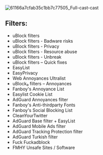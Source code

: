 ![61166a7cfab35c1bb7c77505_Full-cast-cast](https://github.com/enescan201/filtrite-turkish/assets/72079700/c1cf39e7-562a-4d4f-acf9-cbb956e5e529)
## Filters:
* uBlock filters
* uBlock filters - Badware risks
* uBlock filters - Privacy
* uBlock filters - Resource abuse
* uBlock filters - Unbreak
* uBlock filters – Quick fixes
* EasyList
* EasyPrivacy
* Web Annoyances Ultralist
* uBlock₀ filters – Annoyances
* Fanboy's Annoyance List
* Easylist Cookie List
* AdGuard Annoyances filter
* Fanboy's Anti-thirdparty Fonts
* Fanboy's Social Blocking List
* CleanYourTwitter
* AdGuard Base filter + EasyList
* AdGuard Mobile Ads filter
* AdGuard Tracking Protection filter
* AdGuard Turkish filter
* Fuck Fuckadblock
* FMHY Unsafe Sites / Software
